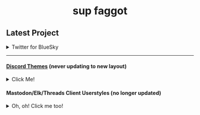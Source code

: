 <h1 align="center"> sup faggot </h1>

## Latest Project
<details>
<summary>Twitter for BlueSky</summary>
 
## [Twitter for BlueSky](https://github.com/SlippingGitty/Formerly-Twitter-for-BlueSky)
BlueSky, with a Tweest! This userstyle changes the BlueSky branding (icons, fonts, logos, and more!) to look like it's sibling Twitter (or X!)
![394106822-4401bbc2-b051-4d30-be3d-ac7a44106ab4](https://github.com/user-attachments/assets/5fd0d15a-889c-4a39-9e9a-5c832b259bff)

</details>

____

#### [Discord Themes](https://github.com/SlippingGittys-Discord-Themes) (never updating to new layout)

<details>
<summary>Click Me!</summary>

### Discord Espresso
A soft and colorful Discord theme with liberal inspiration from Material Design
<details>
<summary>Screenshot</summary>
<img width="1439" alt="Screenshot 2023-02-04 at 6 01 19 PM" src="https://user-images.githubusercontent.com/76500838/221325728-f1fd1419-11d4-4cdb-b4ac-e61709dea5f0.png">
</details>

### Notheme
a discord theme inspired by.... nothing at all.
<details>
<summary>Screenshot</summary>
 
![image](https://github.com/SlippingGitty/SlippingGitty/assets/76500838/9c5fe03b-49a4-443f-bc5f-50ad9d67feea)

</details>
  
### surCord
A Discord Theme inspired by macOS & Human Interface Guidelines.
<details>
<summary>Screenshot</summary>
<img width="1439" alt="Screenshot 2023-02-04 at 6 01 19 PM" src="https://raw.githubusercontent.com/SlippingGittys-Discord-Themes/surCord/main/assets/Untitledpreview.png">
</details>

### Accord
A mime of Accord, but it's a theme for ![vencord](https://camo.githubusercontent.com/6388d522042f06b5f5d22cd685d5924c8908523a56bcf0160cfc255e663812be/68747470733a2f2f646973636f72642d657874656e73696f6e732e6769746875622e696f2f6173736574732f69636f6e732f76656e636f72642e676966) [Vencord](https://github.com/Vendicated/Vencord), based on [surCord](https://github.com/SlippingGittys-Discord-Themes/surCord)!
<details>
<summary>Screenshot</summary>
<img width="1439" alt="Screenshot 2023-02-04 at 6 01 19 PM" src="https://user-images.githubusercontent.com/76500838/232929038-daa34123-c79c-4f6b-a074-3c29cfebf40b.png">
</details>
  
### SlideToUnlock
A Discord theme inspired by iOS 6
<details>
<summary>Screenshot</summary>
<img width="1439" alt="Screenshot 2023-02-04 at 6 01 19 PM" src="https://raw.githubusercontent.com/SlippingGitty/SlideToUnlock/main/screenshots/aCCIaKvdkM.png">
</details>
  
### WinClassic
It sucks less.
<details>
<summary>Screenshot</summary>
<img width="1439" alt="Screenshot 2023-02-04 at 6 01 19 PM" src="https://files.catbox.moe/qcjfyz.png">
</details>

### Bouquet
 A RosiePink/RosieCord inspired Discord theme
 <details>
 <summary>Screenshot</summary>
 <img width="1439" alt="Screenshot 2023-02-04 at 6 01 19 PM" src="https://user-images.githubusercontent.com/76500838/230688058-d0592511-d38a-4a21-a273-cff4ab5c1330.png">  
 </details>
  
### Cozy202K
Discord Theme based on LeoRicharte's concept art
<details>
<summary>Screenshot</summary>
<img width="1439" alt="Screenshot 2023-02-04 at 6 01 19 PM" src="https://camo.githubusercontent.com/4deebf5bfca928b114056e7a98ae2536d307d024a71e513d1d511da2f1099279/68747470733a2f2f692e696d6775722e636f6d2f4d495465396f552e706e67">
</details>

  
</details>
  
</details>
  
#### Mastodon/Elk/Threads Client Userstyles (no longer updated)
<details>
<summary>Oh, oh! Click me too!</summary>

 ### [Thritter](https://github.com/Cinnab0nBak3ry/Thritter-for-Threads/tree/main) (No longer updated)
It's old Twitter, but on Threads
<details>
<summary>Screenshot</summary>

![SCR-20230824-mgru](https://github.com/Cinnab0nBak3ry/Thritter-for-Threads/assets/76500838/73839b69-2532-4d3c-89a5-dbaac6d3c965)

</details>

### [macOS Elk](https://github.com/Cinnab0nBak3ry/macOSElk-UserStyle)
Elk.zone, but like the macOS Twitter App
<details>
<summary>Screenshot</summary>
<img width="1439" alt="Screenshot 2023-02-04 at 6 01 19 PM" src="https://user-images.githubusercontent.com/76500838/223629857-21a1ea80-0d08-4dac-bf20-bb14747a8217.png">
</details>

### Espresso Elk (No longer updated)
A colorful userstyle which aims to make Elk.zone pretty!
<details>
<summary>Screenshot</summary>
<img width="1439" alt="Screenshot 2023-02-04 at 6 01 19 PM" src="https://user-images.githubusercontent.com/76500838/216854114-2f56a17d-b5ee-43f1-b36e-6c928a4bd467.png">
</details>

### Espresso Mastodon (No longer updated)
A colorful userstyle which aims to make Mastodon pretty!
<details>
<summary>Screenshot</summary>
<img width="1439" alt="Screenshot 2023-02-04 at 6 01 19 PM" src="https://user-images.githubusercontent.com/76500838/210600274-e0d519bf-3e5a-4964-a16c-73319abbbdea.png">
</details>
 
 ### MaterialMastodon (No longer updated)
An attempt to recreate ModernDeck's look and feel for Mastodon instances
<details>
<summary>Screenshot</summary>
<img width="1439" alt="Screenshot 2023-02-04 at 6 01 19 PM" src="https://user-images.githubusercontent.com/76500838/239781926-a5bd3867-f370-46af-ac1f-c8b494b33f68.png">
</details>
</details>


